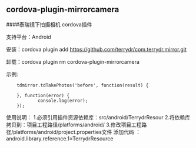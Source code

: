 cordova-plugin-mirrorcamera
-------------------------------
####泰瑞镜下拍摄相机 cordova插件

支持平台：Android

安装：cordova plugin add https://github.com/terrydr/com.terrydr.mirror.git

卸载：cordova plugin rm cordova-plugin-mirrorcamera

示例:

        tdmirror.tdTakePhotos('before', function(result) {
                
        }, function(error) {
                console.log(error);
        });
		
使用说明：
1.必须引用插件资源依赖库：src/android/TerrydrResour
2.将依赖库拷贝到：项目工程路径/platforms/android/
3.修改项目工程路径/platforms/android/project.properties文件
      添加代码 ：android.library.reference.1=TerrydrResource
		